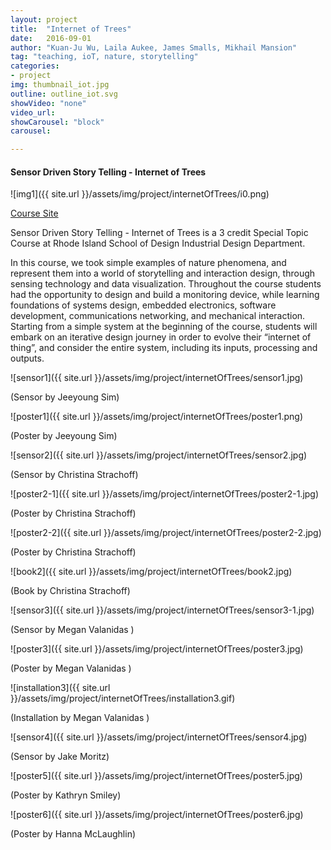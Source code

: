 ```yaml
---
layout: project
title:  "Internet of Trees"
date:   2016-09-01
author: "Kuan-Ju Wu, Laila Aukee, James Smalls, Mikhail Mansion"
tag: "teaching, ioT, nature, storytelling"
categories:
- project
img: thumbnail_iot.jpg
outline: outline_iot.svg
showVideo: "none"
video_url:
showCarousel: "block"
carousel:

---
```

#### Sensor Driven Story Telling - Internet of Trees ####

![img1]({{ site.url }}/assets/img/project/internetOfTrees/i0.png)

[Course Site](https://sites.google.com/a/risd.edu/internet-of-trees/)

Sensor Driven Story Telling - Internet of Trees is a 3 credit Special Topic Course at Rhode Island School of Design Industrial Design Department.

In this course, we took simple examples of nature phenomena, and represent them into a world of storytelling and interaction design, through sensing technology and data visualization. Throughout the course students had the opportunity to design and build a monitoring device, while learning foundations of systems design, embedded electronics, software development, communications networking, and mechanical interaction. Starting from a simple system at the beginning of the course, students will embark on an iterative design journey in order to evolve their “internet of thing”, and consider the entire system, including its inputs, processing and outputs.

![sensor1]({{ site.url }}/assets/img/project/internetOfTrees/sensor1.jpg)

(Sensor by Jeeyoung Sim)

![poster1]({{ site.url }}/assets/img/project/internetOfTrees/poster1.png)

(Poster by Jeeyoung Sim)

![sensor2]({{ site.url }}/assets/img/project/internetOfTrees/sensor2.jpg)

(Sensor by Christina Strachoff)

![poster2-1]({{ site.url }}/assets/img/project/internetOfTrees/poster2-1.jpg)

(Poster by Christina Strachoff)

![poster2-2]({{ site.url }}/assets/img/project/internetOfTrees/poster2-2.jpg)

(Poster by Christina Strachoff)

![book2]({{ site.url }}/assets/img/project/internetOfTrees/book2.jpg)

(Book by Christina Strachoff)

![sensor3]({{ site.url }}/assets/img/project/internetOfTrees/sensor3-1.jpg)

(Sensor by Megan Valanidas )


![poster3]({{ site.url }}/assets/img/project/internetOfTrees/poster3.jpg)

(Poster by Megan Valanidas )


![installation3]({{ site.url }}/assets/img/project/internetOfTrees/installation3.gif)

(Installation by Megan Valanidas )


![sensor4]({{ site.url }}/assets/img/project/internetOfTrees/sensor4.jpg)

(Sensor by Jake Moritz)


![poster5]({{ site.url }}/assets/img/project/internetOfTrees/poster5.jpg)

(Poster by Kathryn Smiley)


![poster6]({{ site.url }}/assets/img/project/internetOfTrees/poster6.jpg)

(Poster by Hanna McLaughlin)
